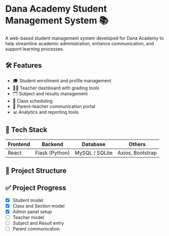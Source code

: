 # Dana Academy Student Management System 📚

A web-based student management system developed for Dana Academy to help streamline academic administration, enhance communication, and support learning processes.

## 🛠️ Features

- 🎓 Student enrollment and profile management
- 🧑‍🏫 Teacher dashboard with grading tools
- 🗂️ Subject and results management
- 📆 Class scheduling
- 📢 Parent-teacher communication portal
- 📊 Analytics and reporting tools

## 🚀 Tech Stack

| Frontend        | Backend         | Database      | Others              |
|-----------------|------------------|---------------|---------------------|
| React           | Flask (Python)   | MySQL / SQLite| Axios, Bootstrap    |

## 📁 Project Structure

## ✅ Project Progress
- [x] Student model
- [x] Class and Section model
- [x] Admin panel setup
- [ ] Teacher model
- [ ] Subject and Result entry
- [ ] Parent communication